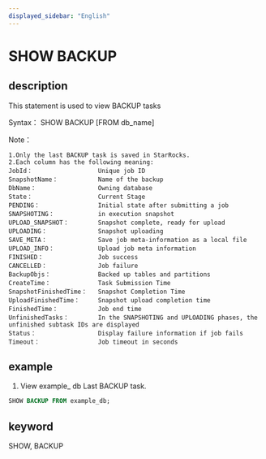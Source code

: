 ```yaml
---
displayed_sidebar: "English"
---
```


# SHOW BACKUP

## description

This statement is used to view BACKUP tasks

Syntax：
SHOW BACKUP [FROM db_name]

Note：

```plain text
1.Only the last BACKUP task is saved in StarRocks.
2.Each column has the following meaning:
JobId：                  Unique job ID
SnapshotName：           Name of the backup
DbName：                 Owning database
State：                  Current Stage
PENDING：                Initial state after submitting a job
SNAPSHOTING：            in execution snapshot
UPLOAD_SNAPSHOT：        Snapshot complete, ready for upload
UPLOADING：              Snapshot uploading
SAVE_META：              Save job meta-information as a local file
UPLOAD_INFO：            Upload job meta information
FINISHED：               Job success
CANCELLED：              Job failure
BackupObjs：             Backed up tables and partitions
CreateTime：             Task Submission Time
SnapshotFinishedTime：   Snapshot Completion Time
UploadFinishedTime：     Snapshot upload completion time
FinishedTime：           Job end time
UnfinishedTasks：        In the SNAPSHOTING and UPLOADING phases, the unfinished subtask IDs are displayed
Status：                 Display failure information if job fails
Timeout：                Job timeout in seconds
```

## example

1. View example_ db Last BACKUP task.

```sql
SHOW BACKUP FROM example_db;
```

## keyword

SHOW, BACKUP
